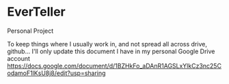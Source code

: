 # EverTeller
Personal Project

To keep things where I usually work in, and not spread all across drive, github... I'll only update
this document I have in my personal Google Drive account
https://docs.google.com/document/d/1BZHkFo_aDAnR1AGSLxYlkCz3nc25CodamoF1lKsU8j8/edit?usp=sharing
